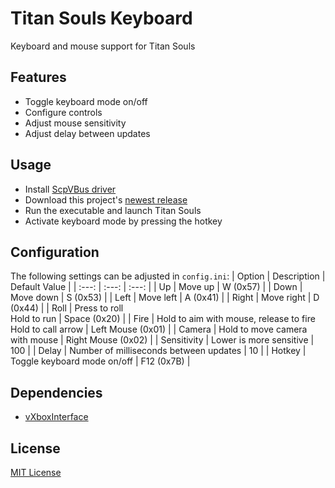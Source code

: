 # Titan Souls Keyboard
Keyboard and mouse support for Titan Souls

## Features
* Toggle keyboard mode on/off
* Configure controls
* Adjust mouse sensitivity
* Adjust delay between updates

## Usage
* Install [ScpVBus driver](https://github.com/shauleiz/ScpVBus/releases)
* Download this project's [newest release](https://github.com/martinsomer/Titan-Souls-Keyboard/releases)
* Run the executable and launch Titan Souls
* Activate keyboard mode by pressing the hotkey

## Configuration
The following settings can be adjusted in `config.ini`:
| Option | Description | Default Value |
| :---: | :---: | :---: |
| Up | Move up | W (0x57) |
| Down | Move down | S (0x53) |
| Left | Move left | A (0x41) |
| Right | Move right | D (0x44) |
| Roll | Press to roll <br> Hold to run | Space (0x20) |
| Fire | Hold to aim with mouse, release to fire <br> Hold to call arrow | Left Mouse (0x01) |
| Camera | Hold to move camera with mouse | Right Mouse (0x02) |
| Sensitivity | Lower is more sensitive | 100 |
| Delay | Number of milliseconds between updates | 10 |
| Hotkey | Toggle keyboard mode on/off | F12 (0x7B) |

## Dependencies
* [vXboxInterface](https://github.com/shauleiz/vXboxInterface)

## License
[MIT License](LICENSE.txt)

